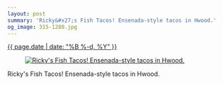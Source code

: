 ```yaml
---
layout: post
summary: 'Ricky&#x27;s Fish Tacos! Ensenada-style tacos in Hwood.'
og_image: 315-1280.jpg
---
```


<p>
 <time>
  <a href="/315">
   {{ page.date | date: "%B %-d, %Y" }}
  </a>
 </time>
 <a href="/315">
  <figure data-taken="4/21/2014">
   <img alt="Ricky's Fish Tacos! Ensenada-style tacos in Hwood." sizes="(min-width: 700px) 50vw, calc(100vw - 2rem)" src="{{ site.assets_url }}/315-640.jpg" srcset="{{ site.assets_url }}/315-1280.jpg 1280w, {{ site.assets_url }}/315-960.jpg 960w, {{ site.assets_url }}/315-640.jpg 640w, {{ site.assets_url }}/315-320.jpg 320w"/>
  </figure>
 </a>
 <span>
  Ricky's Fish Tacos! Ensenada-style tacos in Hwood.
 </span>
</p>
